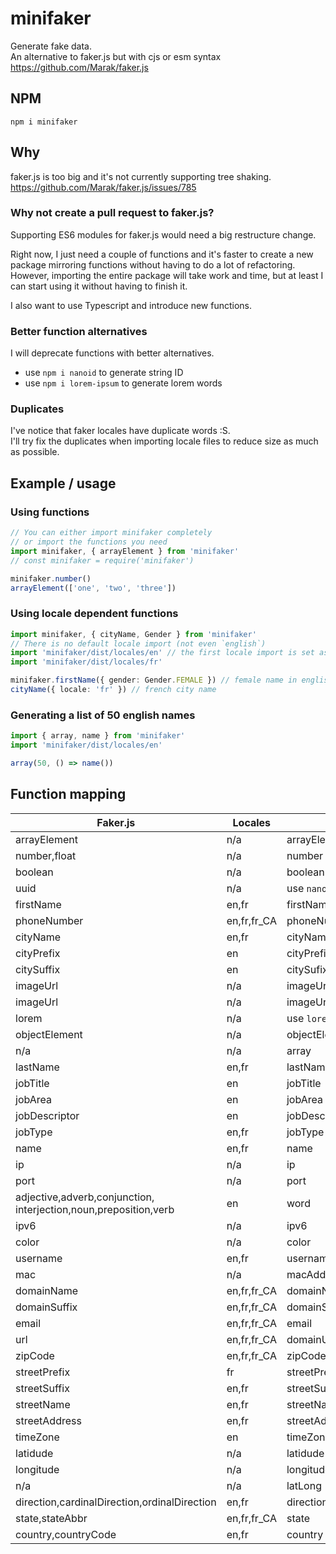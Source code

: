 # minifaker

Generate fake data.  
An alternative to faker.js but with cjs or esm syntax
<https://github.com/Marak/faker.js>

## NPM

`npm i minifaker`

## Why

faker.js is too big and it's not currently supporting tree shaking.
<https://github.com/Marak/faker.js/issues/785>

### Why not create a pull request to faker.js?

Supporting ES6 modules for faker.js would need a big restructure change.

Right now, I just need a couple of functions and it's faster to create a new package mirroring functions without having to do a lot of refactoring. However, importing the entire package will take work and time, but at least I can start using it without having to finish it.

I also want to use Typescript and introduce new functions.

### Better function alternatives

I will deprecate functions with better alternatives.

- use `npm i nanoid` to generate string ID
- use `npm i lorem-ipsum` to generate lorem words  

### Duplicates

I've notice that faker locales have duplicate words :S.  
I'll try fix the duplicates when importing locale files to reduce size as much as possible.

## Example / usage

### Using functions

```ts
// You can either import minifaker completely 
// or import the functions you need
import minifaker, { arrayElement } from 'minifaker'
// const minifaker = require('minifaker')

minifaker.number()
arrayElement(['one', 'two', 'three'])
```

### Using locale dependent functions

```ts
import minifaker, { cityName, Gender } from 'minifaker'
// There is no default locale import (not even `english`)
import 'minifaker/dist/locales/en' // the first locale import is set as default
import 'minifaker/dist/locales/fr'

minifaker.firstName({ gender: Gender.FEMALE }) // female name in english
cityName({ locale: 'fr' }) // french city name
```

### Generating a list of 50 english names

```ts
import { array, name } from 'minifaker'
import 'minifaker/dist/locales/en'

array(50, () => name())
```

## Function mapping

|Faker.js|Locales|Func|
|-|-|-|
arrayElement|n/a|arrayElement
number,float|n/a|number
boolean|n/a|boolean
uuid|n/a|use `nanoid`
firstName|en,fr|firstName
phoneNumber|en,fr,fr_CA|phoneNumber
cityName|en,fr|cityName
cityPrefix|en|cityPrefix
citySuffix|en|citySufix
imageUrl|n/a|imageUrlFromPlaceIMG
imageUrl|n/a|imageUrlFromPlaceholder
lorem|n/a|use `lorem-ipsum`
objectElement|n/a|objectElement
n/a|n/a|array
lastName|en,fr|lastName
jobTitle|en|jobTitle
jobArea|en|jobArea
jobDescriptor|en|jobDescriptor
jobType|en,fr|jobType
name|en,fr|name
ip|n/a|ip
port|n/a|port
adjective,adverb,conjunction,  interjection,noun,preposition,verb|en|word
ipv6|n/a|ipv6
color|n/a|color
username|en,fr|username
mac|n/a|macAddress
domainName|en,fr,fr_CA|domainName
domainSuffix|en,fr,fr_CA|domainSuffix
email|en,fr,fr_CA|email
url|en,fr,fr_CA|domainUrl
zipCode|en,fr,fr_CA|zipCode
streetPrefix|fr|streetPrefix
streetSuffix|en,fr|streetSuffix
streetName|en,fr|streetName
streetAddress|en,fr|streetAddress
timeZone|en|timeZone
latidude|n/a|latidude
longitude|n/a|longitude
n/a|n/a|latLong
direction,cardinalDirection,ordinalDirection|en,fr|direction
state,stateAbbr|en,fr,fr_CA|state
country,countryCode|en,fr|country
